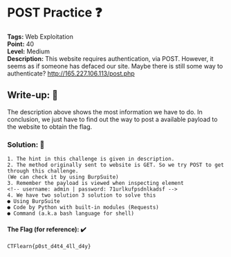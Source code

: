 # POST Practice ❓
**Tags:** Web Exploitation<br>
**Point:** 40<br>
**Level:** Medium<br>
**Description:** 
This website requires authentication, via POST. However, it seems as if someone has defaced our site. Maybe there is still some way to authenticate? http://165.227.106.113/post.php

## Write-up: 📝
The description above shows the most information we have to do. In conclusion, we just have to find out the way to post a available payload to the website to obtain the flag.
### Solution: 💯
```
1. The hint in this challenge is given in description. 
2. The method originally sent to website is GET. So we try POST to get through this challenge.
(We can check it by using BurpSuite)
3. Remember the payload is viewed when inspecting element
<!-- username: admin | password: 71urlkufpsdnlkadsf -->
4. We have two solution 3 solution to solve this
● Using BurpSuite
● Code by Python with built-in modules (Requests)
● Command (a.k.a bash language for shell)
```

#### The Flag (for reference): ✔️
```
CTFlearn{p0st_d4t4_4ll_d4y}
```
